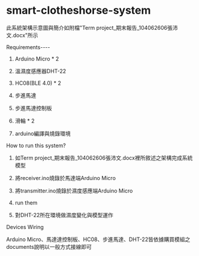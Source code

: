 # smart-clotheshorse-system

此系統架構示意圖與簡介如附檔"Term project_期末報告_104062606張沛文.docx"所示



Requirements----

1. Arduino Micro * 2

2. 溫濕度感應器DHT-22

3. HC08(BLE 4.0) * 2

4. 步進馬達

5. 步進馬達控制板

6. 滑輪 * 2

7. arduino編譯與燒錄環境



How to run this system?

1. 如Term project_期末報告_104062606張沛文.docx裡所敘述之架構完成系統模型

2. 將receiver.ino燒錄於馬達端Arduino Micro

3. 將transmitter.ino燒錄於濕度感應端Arduino Micro

4. run them

5. 對DHT-22所在環境做濕度變化與模型運作

Devices Wiring

Arduino Micro、馬達達控制板、HC08、步進馬達、DHT-22皆依據購買模組之documents說明以一般方式接線即可
